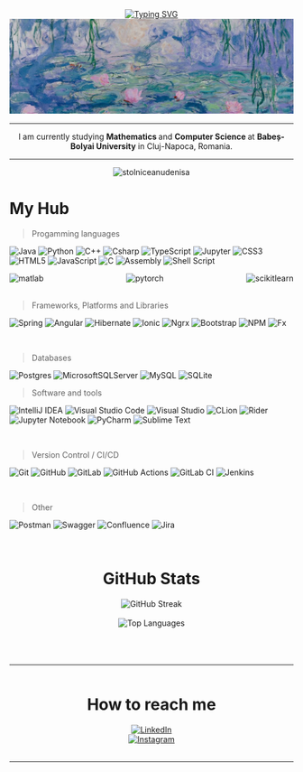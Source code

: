 




<!--
<div align="center" style="position: relative;"> 

  <div align="center">
  <a href="https://git.io/typing-svg">
   <img src="https://readme-typing-svg.demolab.com?font=Libre&pause=1000&color=030A0D&random=false&width=435&lines=Hi!+I+am+Stolniceanu+Denisa.;&size=25" alt="Typing SVG" /></a>
  <img src="https://github.com/stolniceanudenisa/stolniceanudenisa/blob/main/alb-negru.svg"/>
</div> -->

<div align="center" style="position: relative;">
<a href="https://git.io/typing-svg">
   <img src="https://readme-typing-svg.demolab.com?font=Libre&pause=1000&color=030A0D&random=false&width=435&lines=Hi!+I+am+Stolniceanu+Denisa.;&size=25" alt="Typing SVG" /></a>

  <div align="center">
  <img src="https://github.com/stolniceanudenisa/stolniceanudenisa/blob/main/monet poza2.png" />
</div>  
</div> 

<!--
<img align="left" src="https://user-images.githubusercontent.com/65187002/144930161-2f783401-8d27-4fdf-a2f7-cc0ba32f1f1f.gif" width="21%" style="display:inline;"><img align="right" src="https://user-images.githubusercontent.com/65187002/144930161-2f783401-8d27-4fdf-a2f7-cc0ba32f1f1f.gif" width="21%" style="display:inline;"> -->



<!--
<div align="center">
  <img src="https://github.com/stolniceanudenisa/stolniceanudenisa/blob/main/butterfly.gif" />
</div> -->


<hr>
<p align="center">
     I am currently studying <b> Mathematics </b> and <b> Computer Science </b> at <b>Babeș-Bolyai University</b> in Cluj-Napoca, Romania.
</p>


 <hr>
<p align="center"> <img src="https://komarev.com/ghpvc/?username=stolniceanudenisa&label=Profile%20views&color=0e75b6&style=flat" alt="stolniceanudenisa" /> </p>



# My Hub

 <!-- [![](https://visitcount.itsvg.in/api?id=stolniceanudenisa&icon=0&color=1)](https://visitcount.itsvg.in) -->


> Progamming languages

![Java](https://img.shields.io/badge/java-%23CC342D.svg?style=for-the-badge&logo=ruby&logoColor=white)
![Python](https://img.shields.io/badge/python-3670A0?style=for-the-badge&logo=python&logoColor=ffdd54)
![C++](https://img.shields.io/badge/c++-%2300599C.svg?style=for-the-badge&logo=c%2B%2B&logoColor=white)
![Csharp](https://img.shields.io/badge/C%23-239120?style=for-the-badge&logo=csharp&logoColor=white)
![TypeScript](https://img.shields.io/badge/TypeScript-007ACC?style=for-the-badge&logo=typescript&logoColor=white) 
![Jupyter](https://img.shields.io/badge/Jupyter-F37626?style=for-the-badge&logo=jupyter&logoColor=white)
![CSS3](https://img.shields.io/badge/css3-%231572B6.svg?style=for-the-badge&logo=css3&logoColor=white)
![HTML5](https://img.shields.io/badge/html5-%23E34F26.svg?style=for-the-badge&logo=html5&logoColor=white)
![JavaScript](https://img.shields.io/badge/javascript-%23323330.svg?style=for-the-badge&logo=javascript&logoColor=%23F7DF1E)
![C](https://img.shields.io/badge/c-%2300599C.svg?style=for-the-badge&logo=c&logoColor=white)
![Assembly](https://img.shields.io/badge/assembly-%2300599C.svg?style=for-the-badge&logo=c&logoColor=white)
![Shell Script](https://img.shields.io/badge/shell_script-%23121011.svg?style=for-the-badge&logo=gnu-bash&logoColor=white)

 <div style="display: flex; justify-content: space-between;">
    <img src="https://img.shields.io/badge/matlab-%23777BB4.svg?style=for-the-badge&amp;logo=c++&amp;logoColor=white" alt="matlab" />
    <img src="https://img.shields.io/badge/pytorch-%23323335.svg?style=for-the-badge&amp;logo=pytorch&amp;logoColor=%23F7DF1E" alt="pytorch" />
    <img src="https://img.shields.io/badge/scikitlearn-blue.svg?style=for-the-badge&amp;logo=scikitlearn&amp;logoColor=%23F7DF1E" alt="scikitlearn" />
    <!--<img src="https://img.shields.io/badge/spark-%23326ce5.svg?style=for-the-badge&amp;logo=spark&amp;logoColor=white" alt="spark" />   -->
   <!-- <img src="https://img.shields.io/badge/kafka-red.svg?style=for-the-badge&amp;logo=kafka&amp;logoColor=white" alt="kafka" /> -->
</div>



<br/>

> Frameworks, Platforms and Libraries

![Spring](https://img.shields.io/badge/spring-%236DB33F.svg?style=for-the-badge&logo=spring&logoColor=white)
![Angular](https://img.shields.io/badge/angular-%23DD0031.svg?style=for-the-badge&logo=angular&logoColor=white)
![Hibernate](https://img.shields.io/badge/hibernate-%2320232a.svg?style=for-the-badge&logo=react&logoColor=%2361DAFB)
![Ionic](https://img.shields.io/badge/Ionic-3880FF?style=for-the-badge&logo=ionic&logoColor=white)
![Ngrx](https://img.shields.io/badge/ngrx-%2320232a.svg?style=for-the-badge&logo=react&logoColor=%2361DAFB)
![Bootstrap](https://img.shields.io/badge/bootstrap-%23563D7C.svg?style=for-the-badge&logo=bootstrap&logoColor=white)
![NPM](https://img.shields.io/badge/NPM-%23000000.svg?style=for-the-badge&logo=npm&logoColor=white)
![Fx](https://img.shields.io/badge/fx-%23217346.svg?style=for-the-badge&logo=Qt&logoColor=white)
<!--
![Nodejs](https://img.shields.io/badge/Nodejs-3C873A?style=for-the-badge&labelColor=black&logo=node.js&logoColor=3C873A)
![VueJs](https://img.shields.io/badge/vue-%2320232a.svg?style=for-the-badge&logo=react&logoColor=%2361DAFB)
![React](https://img.shields.io/badge/-React-61DBFB?style=for-the-badge&labelColor=black&logo=react&logoColor=61DBFB)
![React Native](https://img.shields.io/badge/React_Native-20232A?style=for-the-badge&logo=react&logoColor=61DAFB)
![Next.js](https://img.shields.io/badge/next.js-000000?style=for-the-badge&logo=nextdotjs&logoColor=white)
![Express.js](https://img.shields.io/badge/Express.js-000000?style=for-the-badge&logo=express&logoColor=white)
-->

<br/>
 
> Databases

![Postgres](https://img.shields.io/badge/postgres-%23316192.svg?style=for-the-badge&logo=postgresql&logoColor=white)
![MicrosoftSQLServer](https://img.shields.io/badge/Microsoft%20SQL%20Server-CC2927?style=for-the-badge&logo=microsoft%20sql%20server&logoColor=white)
![MySQL](https://img.shields.io/badge/mysql-%2300f.svg?style=for-the-badge&logo=mysql&logoColor=white)
![SQLite](https://img.shields.io/badge/SQLite-%234ea94b.svg?style=for-the-badge&logo=mongodb&logoColor=white)

<!-- ![MariaDB](https://img.shields.io/badge/MariaDB-003545?style=for-the-badge&logo=mariadb&logoColor=white)
![MongoDB](https://img.shields.io/badge/MongoDB-%234ea94b.svg?style=for-the-badge&logo=mongodb&logoColor=white)
<br/> -->


> Software and tools
 
![IntelliJ IDEA](https://img.shields.io/badge/IntelliJIDEA-000000.svg?style=for-the-badge&logo=intellij-idea&logoColor=white)
![Visual Studio Code](https://img.shields.io/badge/Vscode-007ACC?style=for-the-badge&logo=visualstudiocode&logoColor=white)
![Visual Studio](https://img.shields.io/badge/Visual%20Studio-5C2D91.svg?style=for-the-badge&logo=visual-studio&logoColor=white)
![CLion](https://img.shields.io/badge/CLion-black?style=for-the-badge&logo=clion&logoColor=white) 
![Rider](https://img.shields.io/badge/Rider-black?style=for-the-badge&logo=rider&logoColor=white) 
![Jupyter Notebook](https://img.shields.io/badge/jupyter-%23FA0F00.svg?style=for-the-badge&logo=jupyter&logoColor=white)
![PyCharm](https://img.shields.io/badge/pycharm-143?style=for-the-badge&logo=pycharm&logoColor=black&color=black&labelColor=green)
![Sublime Text](https://img.shields.io/badge/sublime_text-%23575757.svg?style=for-the-badge&logo=sublime-text&logoColor=important)

 <br/>


> Version Control / CI/CD

![Git](https://img.shields.io/badge/git-%23F05033.svg?style=for-the-badge&logo=git&logoColor=white)
![GitHub](https://img.shields.io/badge/github-%23121011.svg?style=for-the-badge&logo=github&logoColor=white)
![GitLab](https://img.shields.io/badge/gitlab-%23181717.svg?style=for-the-badge&logo=gitlab&logoColor=white)
![GitHub Actions](https://img.shields.io/badge/github%20actions-%232671E5.svg?style=for-the-badge&logo=githubactions&logoColor=white)
![GitLab CI](https://img.shields.io/badge/gitlab%20ci-%23181717.svg?style=for-the-badge&logo=gitlab&logoColor=white)
![Jenkins](https://img.shields.io/badge/jenkins-%232C5263.svg?style=for-the-badge&logo=jenkins&logoColor=white)

<br/>


> Other

![Postman](https://img.shields.io/badge/Postman-FF6C37?style=for-the-badge&logo=postman&logoColor=white)
![Swagger](https://img.shields.io/badge/-Swagger-%23Clojure?style=for-the-badge&logo=swagger&logoColor=white)
![Confluence](https://img.shields.io/badge/confluence-%23172BF4.svg?style=for-the-badge&logo=confluence&logoColor=white)
![Jira](https://img.shields.io/badge/jira-%230A0FFF.svg?style=for-the-badge&logo=jira&logoColor=white)


<br/>
<!--
![Docker](https://img.shields.io/badge/docker-%230db7ed.svg?style=for-the-badge&logo=docker&logoColor=white)
![Kubernetes](https://img.shields.io/badge/kubernetes-%23326ce5.svg?style=for-the-badge&logo=kubernetes&logoColor=white)
![Apache Maven](https://img.shields.io/badge/Apache%20Maven-C71A36?style=for-the-badge&logo=Apache%20Maven&logoColor=white)
-->

<div align="center" style="position: relative; display: flex; flex-direction: column; align-items: center;">
    <div style="margin-bottom: 20px;">
        <h1>GitHub Stats</h1>
        <img src="https://github-readme-streak-stats.herokuapp.com/?user=stolniceanudenisa&theme=swift&hide_border=true" alt="GitHub Streak" /><br/><br/>
        <img src="https://github-readme-stats.vercel.app/api/top-langs/?username=stolniceanudenisa&theme=swift&hide_border=true&include_all_commits=true&count_private=true&layout=compact" alt="Top Languages" />
    </div>
</div>

<br/><hr/>

<div align="center" style="position: relative; display: flex; flex-direction: column; align-items: center;">
    <h1>How to reach me</h1>
    <a href="https://www.linkedin.com/in/denisa-elena-stolniceanu-793615202">
        <img src="https://img.shields.io/badge/linkedin-%230077B5.svg?style=for-the-badge&logo=linkedin&logoColor=white" alt="LinkedIn" />
    </a>
    <a href="https://instagram.com/__.denisa.__">
        <img src="https://img.shields.io/badge/Instagram-%23E4405F.svg?style=for-the-badge&logo=Instagram&logoColor=white" alt="Instagram" />
    </a>
   
  <!--
  <a href="https://buymeacoffee.com/stolniceanudenisa">
        <img src="https://img.shields.io/badge/Buy%20Me%20a%20Coffee-ffdd00?style=for-the-badge&logo=buy-me-a-coffee&logoColor=black" alt="Buy Me a Coffee" />
    </a>
-->
  
</div>




<!--

## Languages and Tools
<table align="center">
  <tr>
    <td align="center" width="96">
        <img src="https://techstack-generator.vercel.app/react-icon.svg" alt="icon" width="65" height="65" />
      <br>React
    </td>
    <td align="center" width="96">
        <img src="https://techstack-generator.vercel.app/csharp-icon.svg" alt="icon" width="65" height="65" />
      <br>C#
    </td>
    <td align="center" width="96"> 
        <img src="https://skillicons.dev/icons?i=dotnet" width="48" height="48" alt="Git" />
    s  <br>.Net
    </td>
    <td align="center" width="96">
        <img src="https://techstack-generator.vercel.app/cpp-icon.svg" alt="icon" width="65" height="65" />
      <br>C++
    </td>
    <td align="center" width="96">
        <img src="https://techstack-generator.vercel.app/js-icon.svg" alt="icon" width="65" height="65" />
      <br>JavaScript
    </td>
     <td align="center" width="96">
      <a href="#macropower-tech">
        <img src="https://techstack-generator.vercel.app/python-icon.svg" alt="icon" width="65" height="65" />
      </a>
      <br>Python
    </td>
    <td align="center" width="96">
        <img src="https://techstack-generator.vercel.app/mysql-icon.svg" alt="icon" width="65" height="65" />
      <br>MySQL
    </td>
  </tr>
  <tr>
  <td align="center" width="96">
        <img src="https://techstack-generator.vercel.app/django-icon.svg" alt="icon" width="65" height="65" />
      <br>Django
    <td align="center" width="96">
        <img src="https://techstack-generator.vercel.app/github-icon.svg" alt="icon" width="65" height="65" />
      <br>Github
    </td>
    <td align="center"  width="96">
        <img src="https://skillicons.dev/icons?i=html" width="48" height="48" alt="HTML5" />
      <br>HTML5
    </td>
    <td align="center" width="96">
        <img src="https://skillicons.dev/icons?i=css" width="48" height="48" alt="css" />
      <br>CSS
    </td>
    <td align="center"  width="96">
        <img src="https://skillicons.dev/icons?i=bootstrap" width="48" height="48" alt="bootstrap" />
      <br>Bootstrap
    </td>
      <td align="center" width="96">
        <img src="https://skillicons.dev/icons?i=mongodb" width="48" height="48" alt="MongoDB" />
      <br>MongoDB
    </td>
        <td align="center" width="96">
        <img src="https://skillicons.dev/icons?i=nodejs" width="48" height="48" alt="Nodejs" />
      <br>Nodejs
      </td>
      </td>
   
  
 </tr>
</table>
<br><br>
</tr>
</tr></tr>
-->


<!--
<h1 align="center">Github Stats</h1>
<p align="left">
<img align="left" src="https://github-readme-stats.vercel.app/api/top-langs?username=stolniceanudenisa&show_icons=true&layout=compact&theme=light" alt="stolniceanudenisa" />
  
  <img align="right" width="38%"  src="https://github-readme-stats.vercel.app/api?username=stolniceanudenisa&show_icons=true&theme=light&layout=compact" />
</p>

<br>
<p align="left">
  <img width="50%" src="https://github-readme-streak-stats.herokuapp.com/?user=stolniceanudenisa&theme=light" />
</p>
-->





<br/>
<hr/>
<br/>


<!--

<p align="center">
  <a href="https://github.com/stolniceanudenisa">
    <img src="https://github-readme-streak-stats.herokuapp.com/?user=stolniceanudenisa&theme=radical&border=7F3FBF&background=0D1117" alt="Saif's GitHub streak"/>
  </a>
</p>

<p align="center">
  <a href="https://github.com/stolniceanudenisa">
    <img src="https://github-profile-summary-cards.vercel.app/api/cards/profile-details?username=stolniceanudenisa&theme=radical" alt="Al Siam's GitHub Contribution"/>
  </a>
</p>

<a> 
    <a href="https://github.com/stolniceanudenisa"><img alt="Al Siam's Github Stats" src="https://denvercoder1-github-readme-stats.vercel.app/api?username=stolniceanudenisa&show_icons=true&count_private=true&theme=react&border_color=7F3FBF&bg_color=0D1117&title_color=F85D7F&icon_color=F8D866" height="192px" width="49.5%"/></a>
  <a href="https://github.com/stolniceanudenisa"><img alt="Al Siam's Top Languages" src="https://denvercoder1-github-readme-stats.vercel.app/api/top-langs/?username=stolniceanudenisa&langs_count=8&layout=compact&theme=react&border_color=7F3FBF&bg_color=0D1117&title_color=F85D7F&icon_color=F8D866" height="192px" width="49.5%"/></a>
  <br/>
</a>

-->


 <!--

# Skills <img src='https://user-images.githubusercontent.com/74038190/206662607-d9e7591e-bbf9-42f9-9386-29efc927bc16.gif' width="40"> 

| Category        | Skills        |
|-----------------|---------------|
| Frameworks| <img src="https://img.shields.io/badge/next.js-000000?style=for-the-badge&logo=nextdotjs&logoColor=white"/> <img src="https://img.shields.io/badge/React-20232A?style=for-the-badge&logo=react&logoColor=61DAFB"/> <img src="https://img.shields.io/badge/Express.js-000000?style=for-the-badge&logo=express&logoColor=white"/> <img src="https://img.shields.io/badge/Node.js-339933?style=for-the-badge&logo=nodedotjs&logoColor=white"/> <img src="https://img.shields.io/badge/jQuery-0769AD?style=for-the-badge&logo=jquery&logoColor=white"/> <img src="https://img.shields.io/badge/Flutter-02569B?style=for-the-badge&logo=flutter&logoColor=white"/> |
| Languages       | <img src="https://img.shields.io/badge/JavaScript-323330?style=for-the-badge&logo=javascript&logoColor=F7DF1E"/> <img src="https://img.shields.io/badge/TypeScript-007ACC?style=for-the-badge&logo=typescript&logoColor=white"/> <img src="https://img.shields.io/badge/C%2B%2B-00599C?style=for-the-badge&logo=c%2B%2B&logoColor=white"/> <img src="https://img.shields.io/badge/C-00599C?style=for-the-badge&logo=c&logoColor=white"/> <img src="https://img.shields.io/badge/HTML5-E34F26?style=for-the-badge&logo=html5&logoColor=white" /> <img src="https://img.shields.io/badge/Dart-0175C2?style=for-the-badge&logo=dart&logoColor=white" /> |
| Styling & Frameworks | <img src="https://img.shields.io/badge/CSS3-1572B6?style=for-the-badge&logo=css3&logoColor=white" /> <img src="https://img.shields.io/badge/Tailwind_CSS-38B2AC?style=for-the-badge&logo=tailwind-css&logoColor=white"/> <img src="https://img.shields.io/badge/Sass-CC6699?style=for-the-badge&logo=sass&logoColor=white" /> <img src="https://img.shields.io/badge/Bootstrap-563D7C?style=for-the-badge&logo=bootstrap&logoColor=white" /> <img src="https://img.shields.io/badge/Chakra--UI-319795?style=for-the-badge&logo=chakra-ui&logoColor=white" /> |
| Database | <img src="https://img.shields.io/badge/MongoDB-4EA94B?style=for-the-badge&logo=mongodb&logoColor=white"/> <img src="https://img.shields.io/badge/GraphQl-E10098?style=for-the-badge&logo=graphql&logoColor=white" /> <img src="https://img.shields.io/badge/Airtable-18BFFF?style=for-the-badge&logo=Airtable&logoColor=white" /> <img src="https://img.shields.io/badge/Oracle-F80000?style=for-the-badge&logo=oracle&logoColor=black" /> <img src="https://img.shields.io/badge/mongoose-880000?style=for-the-badge&logo=udacity&logoColor=white" /> <img src="https://img.shields.io/badge/MySQL-005C84?style=for-the-badge&logo=mysql&logoColor=white"/> |
| Services & Tools| <img src="https://img.shields.io/badge/Hasura-1EB4D4?style=for-the-badge&logo=hasura&logoColor=white" /> <a href="https://github.com/Anmol-Baranwal"><img src="https://img.shields.io/badge/GitHub-000000?style=for-the-badge&logo=github&logoColor=white"/></a> <img src="https://img.shields.io/badge/GIT-E44C30?style=for-the-badge&logo=git&logoColor=white"/> <img src="https://img.shields.io/badge/firebase-ffca28?style=for-the-badge&logo=firebase&logoColor=black"/> |
| Competitive Coding | <a href="https://leetcode.com/anmol4coder/"><img src="https://img.shields.io/badge/-LeetCode-FFA116?style=for-the-badge&logo=LeetCode&logoColor=black"/></a> <a href="https://auth.geeksforgeeks.org/user/anmolbaranwal119"><img src="https://img.shields.io/badge/GeeksforGeeks-298D46?style=for-the-badge&logo=geeksforgeeks&logoColor=white"/></a> <a href="https://www.codechef.com/users/anmol119"><img src="https://img.shields.io/badge/-CodeChef-5B4638?style=for-the-badge&logo=CodeChef&logoColor=white"/></a> |
| IDE & Environment | <img src="https://img.shields.io/badge/VSCode-0078D4?style=for-the-badge&logo=visual%20studio%20code&logoColor=white" /> <img src="https://img.shields.io/badge/replit-F26207?style=for-the-badge&logo=replit&logoColor=white" /> <img src="https://img.shields.io/badge/Codesandbox-000000?style=for-the-badge&logo=CodeSandbox&logoColor=white" /> <img src="https://img.shields.io/badge/Hyper-000000?style=for-the-badge&logo=hyper&logoColor=white" /> <img src="https://img.shields.io/badge/Google_chrome-4285F4?style=for-the-badge&logo=Google-chrome&logoColor=white" /> <img src="https://img.shields.io/badge/eslint-3A33D1?style=for-the-badge&logo=eslint&logoColor=white" /> |
| Hosting         | <img src="https://img.shields.io/badge/Vercel-000000?style=for-the-badge&logo=vercel&logoColor=white"/> <img src="https://img.shields.io/badge/Netlify-00C7B7?style=for-the-badge&logo=netlify&logoColor=white"/> <img src="https://img.shields.io/badge/Heroku-430098?style=for-the-badge&logo=heroku&logoColor=white"/> <img src="https://img.shields.io/badge/Render-46E3B7?style=for-the-badge&logo=render&logoColor=white"/> <img src="https://img.shields.io/badge/Railway-131415?style=for-the-badge&logo=railway&logoColor=white"/> |
| APIs | <img src="https://img.shields.io/badge/Postman-FF6C37?style=for-the-badge&logo=Postman&logoColor=white" /> <img src="https://img.shields.io/badge/Twilio-F22F46?style=for-the-badge&logo=Twilio&logoColor=white" /> <img src="https://img.shields.io/badge/Unsplash-000000?style=for-the-badge&logo=Unsplash&logoColor=white" /> <img src="https://img.shields.io/badge/foursquare-3333FF?style=for-the-badge&logo=Unsplash&logoColor=white" /> |
| Design Tools    | <img src="https://img.shields.io/badge/Adobe%20XD-470137?style=for-the-badge&logo=Adobe%20XD&logoColor=#FF61F6"/> <img src="https://img.shields.io/badge/Adobe%20Illustrator-FF9A00?style=for-the-badge&logo=adobe%20illustrator&logoColor=white"/> <img src="https://img.shields.io/badge/Figma-F24E1E?style=for-the-badge&logo=figma&logoColor=white"/> <a href="https://dribbble.com/Anmol-Baranwal/"><img src="https://img.shields.io/badge/Dribbble-EA4C89?style=for-the-badge&logo=dribbble&logoColor=white" /></a> |
| Learning | <a href="https://www.coursera.org/user/69e4ae79233b116200019fb3f9111083"><img src="https://img.shields.io/badge/Coursera-0056D2?style=for-the-badge&logo=Coursera&logoColor=white" /></a> <img src="https://img.shields.io/badge/scrimba-2B283A?style=for-the-badge&logo=scrimba&logoColor=white" /> <img src="https://img.shields.io/badge/freecodecamp-27273D?style=for-the-badge&logo=freecodecamp&logoColor=white" /> <img src="https://img.shields.io/badge/Udemy-EC5252?style=for-the-badge&logo=Udemy&logoColor=white" /> <img src="https://img.shields.io/badge/Udacity-02B3E4?style=for-the-badge&logo=udacity&logoColor=white" /> |
  
<img src="https://www.animatedimages.org/data/media/562/animated-line-image-0184.gif" width="1920" />

<br>
 
-->
 


 <!-- 
 [![EU](https://github-readme-stats.vercel.app/api?username=stolniceanudenisa&bg_color=7f7fd5,86a8e7,91eac9&title_color=fff&text_color=fff)](https://github.com/anuraghazra/github-readme-stats) [![stolniceanudenisa's Top Langs](https://github-readme-stats.vercel.app/api/top-langs/?username=stolniceanudenisa&layout=compact&bg_color=7f7fd5,86a8e7,91eac9&title_color=fff&text_color=fff)](https://github.com/anuraghazra/github-readme-stats) -->
 



  <!--de facut asta aaaaaaalbb si mai la dreapta
[![Top Langs](https://github-readme-stats.vercel.app/api/top-langs/?username=stolniceanudenisa&layout=donut&theme=dark)](https://github.com/anuraghazra/github-readme-stats)  -->

  <!--
 ![Top Langs](https://github-readme-stats.vercel.app/api/top-langs/?username=stolniceanudenisa&layout=compact&theme=radical)   -->

  
  <!--  de pus iconita sagetuta
<p align="right">(<a href="#readme-top">back to top</a>)</p>  -->


 
 







